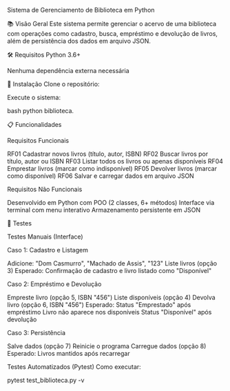 Sistema de Gerenciamento de Biblioteca em Python

📚 Visão Geral
Este sistema permite gerenciar o acervo de uma biblioteca com operações como cadastro, busca, empréstimo e devolução de livros, além de persistência dos dados em arquivo JSON.

🛠️ Requisitos
Python 3.6+

Nenhuma dependência externa necessária

🔧 Instalação
Clone o repositório:

Execute o sistema:

bash
python biblioteca.

📋 Funcionalidades

Requisitos Funcionais

RF01	Cadastrar novos livros (título, autor, ISBN)
RF02	Buscar livros por título, autor ou ISBN
RF03	Listar todos os livros ou apenas disponíveis
RF04	Emprestar livros (marcar como indisponível)
RF05	Devolver livros (marcar como disponível)
RF06	Salvar e carregar dados em arquivo JSON

Requisitos Não Funcionais

Desenvolvido em Python com POO (2 classes, 6+ métodos)
Interface via terminal com menu interativo
Armazenamento persistente em JSON

🧪 Testes

Testes Manuais (Interface)

Caso 1: Cadastro e Listagem

Adicione: "Dom Casmurro", "Machado de Assis", "123"
Liste livros (opção 3)
Esperado: Confirmação de cadastro e livro listado como "Disponível"

Caso 2: Empréstimo e Devolução

Empreste livro (opção 5, ISBN "456")
Liste disponíveis (opção 4)
Devolva livro (opção 6, ISBN "456")
Esperado:
Status "Emprestado" após empréstimo
Livro não aparece nos disponíveis
Status "Disponível" após devolução

Caso 3: Persistência

Salve dados (opção 7)
Reinicie o programa
Carregue dados (opção 8)
Esperado: Livros mantidos após recarregar

Testes Automatizados (Pytest)
Como executar:

pytest test_biblioteca.py -v
